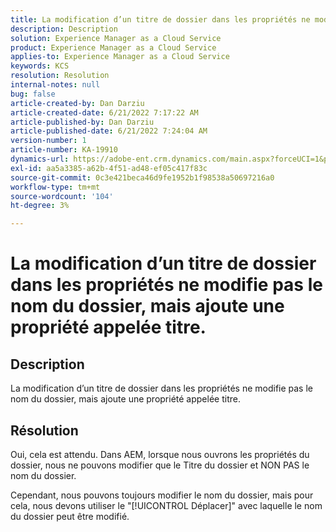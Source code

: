 ```yaml
---
title: La modification d’un titre de dossier dans les propriétés ne modifie pas le nom du dossier, mais ajoute une propriété appelée titre.
description: Description
solution: Experience Manager as a Cloud Service
product: Experience Manager as a Cloud Service
applies-to: Experience Manager as a Cloud Service
keywords: KCS
resolution: Resolution
internal-notes: null
bug: false
article-created-by: Dan Darziu
article-created-date: 6/21/2022 7:17:22 AM
article-published-by: Dan Darziu
article-published-date: 6/21/2022 7:24:04 AM
version-number: 1
article-number: KA-19910
dynamics-url: https://adobe-ent.crm.dynamics.com/main.aspx?forceUCI=1&pagetype=entityrecord&etn=knowledgearticle&id=053ad32b-32f1-ec11-bb3d-6045bd015658
exl-id: aa5a3385-a62b-4f51-ad48-ef05c417f83c
source-git-commit: 0c3e421beca46d9fe1952b1f98538a50697216a0
workflow-type: tm+mt
source-wordcount: '104'
ht-degree: 3%

---
```


# La modification d’un titre de dossier dans les propriétés ne modifie pas le nom du dossier, mais ajoute une propriété appelée titre.

## Description

La modification d’un titre de dossier dans les propriétés ne modifie pas le nom du dossier, mais ajoute une propriété appelée titre.

## Résolution

Oui, cela est attendu. Dans AEM, lorsque nous ouvrons les propriétés du dossier, nous ne pouvons modifier que le Titre du dossier et NON PAS le nom du dossier.

Cependant, nous pouvons toujours modifier le nom du dossier, mais pour cela, nous devons utiliser le &quot;[!UICONTROL Déplacer]&quot; avec laquelle le nom du dossier peut être modifié.
